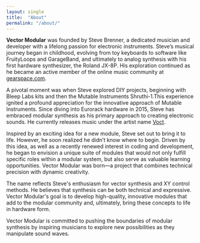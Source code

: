 ```yaml
---
layout: single
title:  "About"
permalink: "/about/"
---
```


**Vector Modular** was founded by Steve Brenner, a dedicated musician and developer with a lifelong passion for electronic instruments. Steve’s musical journey began in childhood, evolving from toy keyboards to software like FruityLoops and GarageBand, and ultimately to analog synthesis with his first hardware synthesizer, the Roland JX-8P. His exploration continued as he became an active member of the online music community at <a href="https://gearspace.com/board/electronic-music-instruments-and-electronic-music-production/" target="_blank">gearspace.com</a>. 

A pivotal moment was when Steve explored DIY projects, beginning with Bleep Labs kits and then the Mutable Instruments Shruthi-1.This experience ignited a profound appreciation for the innovative approach of Mutable Instruments. Since diving into Eurorack hardware in 2015, Steve has embraced modular synthesis as his primary approach to creating electronic sounds. He currently releases music under the artist name <a href="https://voct.bandcamp.com/" target="_blank">Voct</a>.

Inspired by an exciting idea for a new module, Steve set out to bring it to life. However, he soon realized he didn’t know where to begin. Driven by this idea, as well as a recently renewed interest in coding and development, he began to envision a unique suite of modules that would not only fulfill specific roles within a modular system, but also serve as valuable learning opportunities. Vector Modular was born—a project that combines technical precision with dynamic creativity. 

The name reflects Steve's enthusiasm for vector synthesis and XY control methods. He believes that synthesis can be both technical and expressive. Vector Modular's goal is to develop high-quality, innovative modules that add to the modular community and, ultimately, bring these concepts to life in hardware form. 

Vector Modular is committed to pushing the boundaries of modular synthesis by inspiring musicians to explore new possibilities as they manipulate sound waves.
